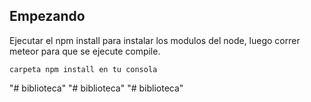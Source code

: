 
## Empezando 
Ejecutar el npm install para instalar los modulos del node, luego correr meteor para que se ejecute compile.
```
carpeta npm install en tu consola
```


"# biblioteca" 
"# biblioteca" 
"# biblioteca" 
